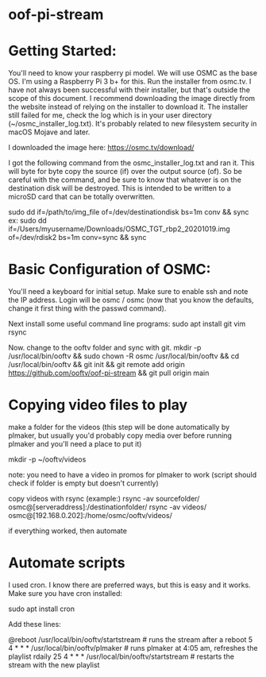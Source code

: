 # oof-pi-stream

# Getting Started:

You'll need to know your raspberry pi model. We will use OSMC as the base OS. I'm using a Raspberry Pi 3 b+ for this. Run the installer from osmc.tv. I have not always been successful with their installer, but that's outside the scope of this document. I recommend downloading the image directly from the website instead of relying on the installer to download it. The installer still failed for me, check the log which is in your user directory (~/osmc_installer_log.txt). It's probably related to new filesystem security in macOS Mojave and later.

I downloaded the image here:
https://osmc.tv/download/

I got the following command from the osmc_installer_log.txt and ran it. This will byte for byte copy the source (if) over the output source (of). So be careful with the command, and be sure to know that whatever is on the destination disk will be destroyed. This is intended to be written to a microSD card that can be totally overwritten.

sudo dd if=/path/to/img_file of=/dev/destinationdisk bs=1m conv && sync
ex:
sudo dd if=/Users/myusername/Downloads/OSMC_TGT_rbp2_20201019.img of=/dev/rdisk2 bs=1m conv=sync && sync

# Basic Configuration of OSMC:
You'll need a keyboard for initial setup. Make sure to enable ssh and note the IP address. Login will be osmc / osmc (now that you know the defaults, change it first thing with the passwd command).

Next install some useful command line programs:
sudo apt install git vim rsync

Now. change to the ooftv folder and sync with git.
mkdir -p /usr/local/bin/ooftv && sudo chown -R osmc /usr/local/bin/ooftv && cd /usr/local/bin/ooftv && git init && git remote add origin https://github.com/ooftv/oof-pi-stream && git pull origin main

# Copying video files to play
make a folder for the videos (this step will be done automatically by plmaker, but usually you'd probably copy media over before running plmaker and you'll need a place to put it)

mkdir -p ~/ooftv/videos

note: you need to have a video in promos for plmaker to work (script should check if folder is empty but doesn't currently)

copy videos with rsync (example:)
rsync -av sourcefolder/ osmc@[serveraddress]:/destinationfolder/
rsync -av videos/ osmc@[192.168.0.202]:/home/osmc/ooftv/videos/

if everything worked, then automate

# Automate scripts

I used cron. I know there are preferred ways, but this is easy and it works. Make sure you have cron installed:

sudo apt install cron

Add these lines:

@reboot /usr/local/bin/ooftv/startstream # runs the stream after a reboot
5 4 * * * /usr/local/bin/ooftv/plmaker # runs plmaker at 4:05 am, refreshes the playlist rdaily
25 4 * * * /usr/local/bin/ooftv/startstream # restarts the stream with the new playlist
